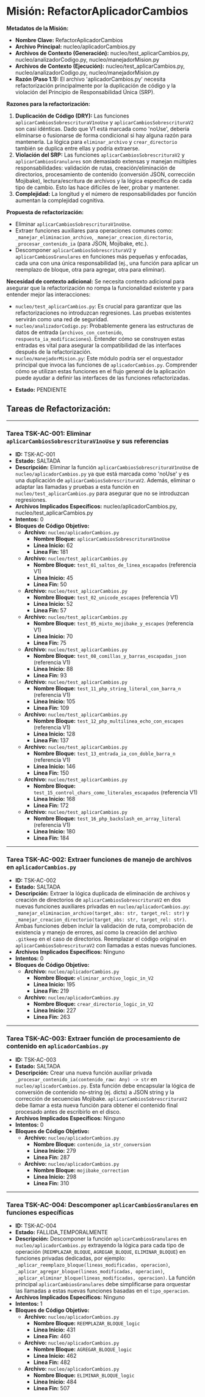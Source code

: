 # Misión: RefactorAplicadorCambios

**Metadatos de la Misión:**
- **Nombre Clave:** RefactorAplicadorCambios
- **Archivo Principal:** nucleo/aplicadorCambios.py
- **Archivos de Contexto (Generación):** nucleo/test_aplicarCambios.py, nucleo/analizadorCodigo.py, nucleo/manejadorMision.py
- **Archivos de Contexto (Ejecución):** nucleo/test_aplicarCambios.py, nucleo/analizadorCodigo.py, nucleo/manejadorMision.py
- **Razón (Paso 1.1):** El archivo 'aplicadorCambios.py' necesita refactorización principalmente por la duplicación de código y la violación del Principio de Responsabilidad Única (SRP).

**Razones para la refactorización:**
1.  **Duplicación de Código (DRY):** Las funciones `aplicarCambiosSobrescrituraV1noUse` y `aplicarCambiosSobrescrituraV2` son casi idénticas. Dado que V1 está marcada como 'noUse', debería eliminarse o fusionarse de forma condicional si hay alguna razón para mantenerla. La lógica para `eliminar_archivo` y `crear_directorio` también se duplica entre ellas y podría extraerse.
2.  **Violación del SRP:** Las funciones `aplicarCambiosSobrescrituraV2` y `aplicarCambiosGranulares` son demasiado extensas y manejan múltiples responsabilidades: validación de rutas, creación/eliminación de directorios, procesamiento de contenido (conversión JSON, corrección Mojibake), lectura/escritura de archivos y la lógica específica de cada tipo de cambio. Esto las hace difíciles de leer, probar y mantener.
3.  **Complejidad:** La longitud y el número de responsabilidades por función aumentan la complejidad cognitiva.

**Propuesta de refactorización:**
*   Eliminar `aplicarCambiosSobrescrituraV1noUse`.
*   Extraer funciones auxiliares para operaciones comunes como: `_manejar_eliminacion_archivo`, `_manejar_creacion_directorio`, `_procesar_contenido_ia` (para JSON, Mojibake, etc.).
*   Descomponer `aplicarCambiosSobrescrituraV2` y `aplicarCambiosGranulares` en funciones más pequeñas y enfocadas, cada una con una única responsabilidad (ej., una función para aplicar un reemplazo de bloque, otra para agregar, otra para eliminar).

**Necesidad de contexto adicional:**
Se necesita contexto adicional para asegurar que la refactorización no rompa la funcionalidad existente y para entender mejor las interacciones:
*   `nucleo/test_aplicarCambios.py`: Es crucial para garantizar que las refactorizaciones no introduzcan regresiones. Las pruebas existentes servirán como una red de seguridad.
*   `nucleo/analizadorCodigo.py`: Probablemente genera las estructuras de datos de entrada (`archivos_con_contenido`, `respuesta_ia_modificaciones`). Entender cómo se construyen estas entradas es vital para asegurar la compatibilidad de las interfaces después de la refactorización.
*   `nucleo/manejadorMision.py`: Este módulo podría ser el orquestador principal que invoca las funciones de `aplicadorCambios.py`. Comprender cómo se utilizan estas funciones en el flujo general de la aplicación puede ayudar a definir las interfaces de las funciones refactorizadas.
- **Estado:** PENDIENTE

## Tareas de Refactorización:
---
### Tarea TSK-AC-001: Eliminar `aplicarCambiosSobrescrituraV1noUse` y sus referencias
- **ID:** TSK-AC-001
- **Estado:** SALTADA
- **Descripción:** Eliminar la función `aplicarCambiosSobrescrituraV1noUse` de `nucleo/aplicadorCambios.py` ya que está marcada como 'noUse' y es una duplicación de `aplicarCambiosSobrescrituraV2`. Además, eliminar o adaptar las llamadas y pruebas a esta función en `nucleo/test_aplicarCambios.py` para asegurar que no se introduzcan regresiones.
- **Archivos Implicados Específicos:** nucleo/aplicadorCambios.py, nucleo/test_aplicarCambios.py
- **Intentos:** 0
- **Bloques de Código Objetivo:**
  - **Archivo:** `nucleo/aplicadorCambios.py`
    - **Nombre Bloque:** `aplicarCambiosSobrescrituraV1noUse`
    - **Línea Inicio:** 62
    - **Línea Fin:** 181
  - **Archivo:** `nucleo/test_aplicarCambios.py`
    - **Nombre Bloque:** `test_01_saltos_de_linea_escapados` (referencia V1)
    - **Línea Inicio:** 45
    - **Línea Fin:** 50
  - **Archivo:** `nucleo/test_aplicarCambios.py`
    - **Nombre Bloque:** `test_02_unicode_escapes` (referencia V1)
    - **Línea Inicio:** 52
    - **Línea Fin:** 57
  - **Archivo:** `nucleo/test_aplicarCambios.py`
    - **Nombre Bloque:** `test_05_mixto_mojibake_y_escapes` (referencia V1)
    - **Línea Inicio:** 70
    - **Línea Fin:** 75
  - **Archivo:** `nucleo/test_aplicarCambios.py`
    - **Nombre Bloque:** `test_08_comillas_y_barras_escapadas_json` (referencia V1)
    - **Línea Inicio:** 88
    - **Línea Fin:** 93
  - **Archivo:** `nucleo/test_aplicarCambios.py`
    - **Nombre Bloque:** `test_11_php_string_literal_con_barra_n` (referencia V1)
    - **Línea Inicio:** 105
    - **Línea Fin:** 109
  - **Archivo:** `nucleo/test_aplicarCambios.py`
    - **Nombre Bloque:** `test_12_php_multilinea_echo_con_escapes` (referencia V1)
    - **Línea Inicio:** 128
    - **Línea Fin:** 137
  - **Archivo:** `nucleo/test_aplicarCambios.py`
    - **Nombre Bloque:** `test_13_entrada_ia_con_doble_barra_n` (referencia V1)
    - **Línea Inicio:** 146
    - **Línea Fin:** 150
  - **Archivo:** `nucleo/test_aplicarCambios.py`
    - **Nombre Bloque:** `test_15_control_chars_como_literales_escapados` (referencia V1)
    - **Línea Inicio:** 168
    - **Línea Fin:** 172
  - **Archivo:** `nucleo/test_aplicarCambios.py`
    - **Nombre Bloque:** `test_16_php_backslash_en_array_literal` (referencia V1)
    - **Línea Inicio:** 180
    - **Línea Fin:** 184
---
### Tarea TSK-AC-002: Extraer funciones de manejo de archivos en `aplicadorCambios.py`
- **ID:** TSK-AC-002
- **Estado:** SALTADA
- **Descripción:** Extraer la lógica duplicada de eliminación de archivos y creación de directorios de `aplicarCambiosSobrescrituraV2` en dos nuevas funciones auxiliares privadas en `nucleo/aplicadorCambios.py`: `_manejar_eliminacion_archivo(target_abs: str, target_rel: str)` y `_manejar_creacion_directorio(target_abs: str, target_rel: str)`. Ambas funciones deben incluir la validación de ruta, comprobación de existencia y manejo de errores, así como la creación del archivo `.gitkeep` en el caso de directorios. Reemplazar el código original en `aplicarCambiosSobrescrituraV2` con llamadas a estas nuevas funciones.
- **Archivos Implicados Específicos:** Ninguno
- **Intentos:** 0
- **Bloques de Código Objetivo:**
  - **Archivo:** `nucleo/aplicadorCambios.py`
    - **Nombre Bloque:** `eliminar_archivo_logic_in_V2`
    - **Línea Inicio:** 195
    - **Línea Fin:** 219
  - **Archivo:** `nucleo/aplicadorCambios.py`
    - **Nombre Bloque:** `crear_directorio_logic_in_V2`
    - **Línea Inicio:** 227
    - **Línea Fin:** 263
---
### Tarea TSK-AC-003: Extraer función de procesamiento de contenido en `aplicadorCambios.py`
- **ID:** TSK-AC-003
- **Estado:** SALTADA
- **Descripción:** Crear una nueva función auxiliar privada `_procesar_contenido_ia(contenido_raw: Any) -> str` en `nucleo/aplicadorCambios.py`. Esta función debe encapsular la lógica de conversión de contenido no-string (ej. dicts) a JSON string y la corrección de secuencias Mojibake. `aplicarCambiosSobrescrituraV2` debe llamar a esta nueva función para obtener el contenido final procesado antes de escribirlo en el disco.
- **Archivos Implicados Específicos:** Ninguno
- **Intentos:** 0
- **Bloques de Código Objetivo:**
  - **Archivo:** `nucleo/aplicadorCambios.py`
    - **Nombre Bloque:** `contenido_ia_str_conversion`
    - **Línea Inicio:** 279
    - **Línea Fin:** 287
  - **Archivo:** `nucleo/aplicadorCambios.py`
    - **Nombre Bloque:** `mojibake_correction`
    - **Línea Inicio:** 298
    - **Línea Fin:** 310
---
### Tarea TSK-AC-004: Descomponer `aplicarCambiosGranulares` en funciones específicas
- **ID:** TSK-AC-004
- **Estado:** FALLIDA_TEMPORALMENTE
- **Descripción:** Descomponer la función `aplicarCambiosGranulares` en `nucleo/aplicadorCambios.py` extrayendo la lógica para cada tipo de operación (`REEMPLAZAR_BLOQUE`, `AGREGAR_BLOQUE`, `ELIMINAR_BLOQUE`) en funciones privadas dedicadas, por ejemplo: `_aplicar_reemplazo_bloque(lineas_modificadas, operacion)`, `_aplicar_agregar_bloque(lineas_modificadas, operacion)`, `_aplicar_eliminar_bloque(lineas_modificadas, operacion)`. La función principal `aplicarCambiosGranulares` debe simplificarse para orquestar las llamadas a estas nuevas funciones basadas en el `tipo_operacion`.
- **Archivos Implicados Específicos:** Ninguno
- **Intentos:** 1
- **Bloques de Código Objetivo:**
  - **Archivo:** `nucleo/aplicadorCambios.py`
    - **Nombre Bloque:** `REEMPLAZAR_BLOQUE_logic`
    - **Línea Inicio:** 431
    - **Línea Fin:** 460
  - **Archivo:** `nucleo/aplicadorCambios.py`
    - **Nombre Bloque:** `AGREGAR_BLOQUE_logic`
    - **Línea Inicio:** 462
    - **Línea Fin:** 482
  - **Archivo:** `nucleo/aplicadorCambios.py`
    - **Nombre Bloque:** `ELIMINAR_BLOQUE_logic`
    - **Línea Inicio:** 484
    - **Línea Fin:** 507